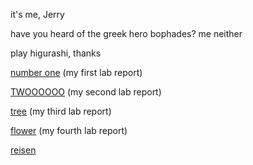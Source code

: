 
it's me, Jerry

have you heard of the greek hero bophades? me neither

play higurashi, thanks

[number one](lab-report-1-week-2.md) (my first lab report)

[TWOOOOOO](lab-report-2-week-4.md) (my second lab report)

[tree](lab-report-3-week-6.md) (my third lab report)

[flower](lab-report-4-week-8.md) (my fourth lab report)

[reisen](reisen.md)